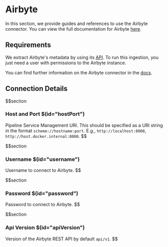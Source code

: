 # Airbyte

In this section, we provide guides and references to use the Airbyte connector. You can view the full documentation for Airbyte [here](https://docs.open-metadata.org/connectors/pipeline/airbyte).

## Requirements

We extract Airbyte's metadata by using its [API](https://docs.airbyte.com/api-documentation/). To run this ingestion, you just need a user with permissions to the Airbyte instance.

You can find further information on the Airbyte connector in the [docs](https://docs.open-metadata.org/connectors/pipeline/airbyte).

## Connection Details

$$section
### Host and Port $(id="hostPort")

Pipeline Service Management URI. This should be specified as a URI string in the format `scheme://hostname:port`. E.g., `http://localhost:8000`, `http://host.docker.internal:8000`.
$$

$$section
### Username $(id="username")
Username to connect to Airbyte.
$$

$$section
### Password $(id="password")
Password to connect to Airbyte.
$$

$$section
### Api Version $(id="apiVersion")

Version of the Airbyte REST API by default `api/v1`.
$$